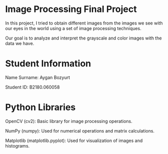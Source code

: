 # Image Processing Final Project
In this project, I tried to obtain different images from the images we see with our eyes in the world using a set of image processing techniques.

Our goal is to analyze and interpret the grayscale and color images with the data we have.

# Student Information

Name Surname: Aygan Bozyurt

Student ID: B2180.060058

# Python Libraries
OpenCV (cv2):
Basic library for image processing operations. 

NumPy (numpy):
Used for numerical operations and matrix calculations. 

Matplotlib (matplotlib.pyplot):
Used for visualization of images and histograms.
